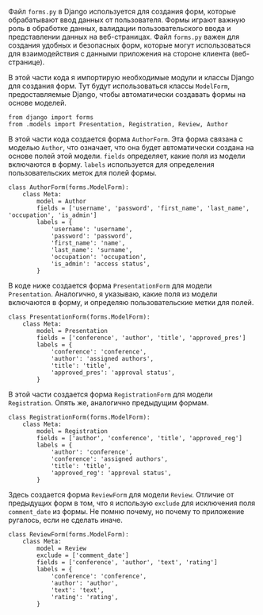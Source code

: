 Файл `forms.py` в Django используется для создания форм, которые обрабатывают ввод данных от пользователя. Формы играют важную роль в обработке данных, валидации пользовательского ввода и представлении данных на веб-страницах.
Файл `forms.py` важен для создания удобных и безопасных форм, которые могут использоваться для взаимодействия с данными приложения на стороне клиента (веб-странице).

В этой части кода я импортирую необходимые модули и классы Django для создания форм. Тут будут использоваться классы `ModelForm`, предоставляемые Django, чтобы автоматически создавать формы на основе моделей.

```
from django import forms
from .models import Presentation, Registration, Review, Author
```

В этой части кода создается форма `AuthorForm`. Эта форма связана с моделью `Author`, что означает, что она будет автоматически создана на основе полей этой модели. `fields` определяет, какие поля из модели включаются в форму. `labels` используется для определения пользовательских меток для полей формы.

```
class AuthorForm(forms.ModelForm):
    class Meta:
        model = Author
        fields = ['username', 'password', 'first_name', 'last_name', 'occupation', 'is_admin']
        labels = {
            'username': 'username',
            'password': 'password',
            'first_name': 'name',
            'last_name': 'surname',
            'occupation': 'occupation',
            'is_admin': 'access status',
        }
```

В коде ниже создается форма `PresentationForm` для модели `Presentation`. Аналогично, я указываю, какие поля из модели включаются в форму, и определяю пользовательские метки для полей.

```
class PresentationForm(forms.ModelForm):
    class Meta:
        model = Presentation
        fields = ['conference', 'author', 'title', 'approved_pres']
        labels = {
            'conference': 'conference',
            'author': 'assigned authors',
            'title': 'title',
            'approved_pres': 'approval status',
        }
```

В этой части создается форма `RegistrationForm` для модели `Registration`. Опять же, аналогично предыдущим формам.

```
class RegistrationForm(forms.ModelForm):
    class Meta:
        model = Registration
        fields = ['author', 'conference', 'title', 'approved_reg']
        labels = {
            'author': 'conference',
            'conference': 'assigned authors',
            'title': 'title',
            'approved_reg': 'approval status',
        }
```

Здесь создается форма `ReviewForm` для модели `Review`. Отличие от предыдущих форм в том, что я использую `exclude` для исключения поля `comment_date` из формы. Не помню почему, но почему то приложение ругалось, если не сделать иначе.

```
class ReviewForm(forms.ModelForm):
    class Meta:
        model = Review
        exclude = ['comment_date']
        fields = ['conference', 'author', 'text', 'rating']
        labels = {
            'conference': 'conference',
            'author': 'author',
            'text': 'text',
            'rating': 'rating',
        }
```